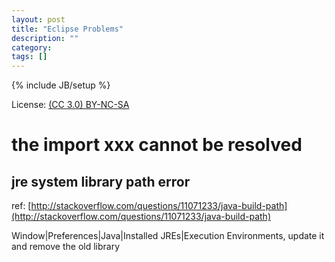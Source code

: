```yaml
---
layout: post
title: "Eclipse Problems"
description: ""
category:
tags: []
---
```

{% include JB/setup %}

License: [(CC 3.0) BY-NC-SA](http://creativecommons.org/licenses/by-nc-sa/3.0/)

# the import xxx cannot be resolved
## jre system library path error
ref: [http://stackoverflow.com/questions/11071233/java-build-path](http://stackoverflow.com/questions/11071233/java-build-path)

Window|Preferences|Java|Installed JREs|Execution Environments, update it and remove the old library
